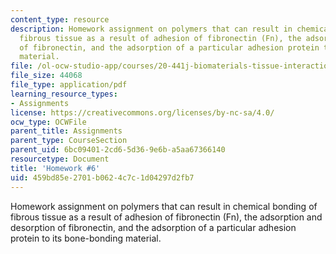 ```yaml
---
content_type: resource
description: Homework assignment on polymers that can result in chemical bonding of
  fibrous tissue as a result of adhesion of fibronectin (Fn), the adsorption and desorption
  of fibronectin, and the adsorption of a particular adhesion protein to its bone-bonding
  material.
file: /ol-ocw-studio-app/courses/20-441j-biomaterials-tissue-interactions-fall-2009/459bd85e2701b0624c7c1d04297d2fb7_MIT20_441JF09_hw6.pdf
file_size: 44068
file_type: application/pdf
learning_resource_types:
- Assignments
license: https://creativecommons.org/licenses/by-nc-sa/4.0/
ocw_type: OCWFile
parent_title: Assignments
parent_type: CourseSection
parent_uid: 6bc09401-2cd6-5d36-9e6b-a5aa67366140
resourcetype: Document
title: 'Homework #6'
uid: 459bd85e-2701-b062-4c7c-1d04297d2fb7
---
```

Homework assignment on polymers that can result in chemical bonding of fibrous tissue as a result of adhesion of fibronectin (Fn), the adsorption and desorption of fibronectin, and the adsorption of a particular adhesion protein to its bone-bonding material.
